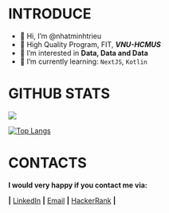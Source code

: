# INTRODUCE
- 👋 Hi, I’m @nhatminhtrieu
- 📌 High Quality Program, FIT, ***VNU-HCMUS***
- 👀 I’m interested in **Data, Data and Data**
- 🌱 I’m currently learning: `NextJS`, `Kotlin`

# GITHUB STATS
[![](https://github-readme-stats.vercel.app/api?username=nhatminhtrieu&show_icons=true&theme=dracula)](https://github.com/anuraghazra/github-readme-stats)

[![Top Langs](https://github-readme-stats.vercel.app/api/top-langs/?username=nhatminhtrieu&langs_count=8&layout=compact&size_weight=0.5&count_weight=0.5)](https://github.com/anuraghazra/github-readme-stats)


# CONTACTS
 **I would very happy if you contact me via:<br />**

**|** [LinkedIn](https://www.linkedin.com/in/nhatminhtrieu)
 **|** [Email](mailto:21127112@student.hcmus.edu.vn) **|** [HackerRank](https://www.hackerrank.com/NhatMinhCL9) **|**

